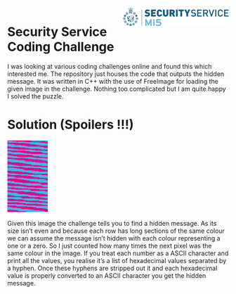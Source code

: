 
<img align='right' src="code/logo.png" />

# Security Service Coding Challenge

I was looking at various coding challenges online and found this which interested me. The repository just houses the code that outputs the hidden message. It was written in C++ with the use of FreeImage for loading the given image in the challenge. Nothing too complicated but I am quite happy I solved the puzzle.

# Solution (Spoilers !!!)

<img src='code/puzzle.png'/>

Given this image the challenge tells you to find a hidden message. As its size isn’t even and because each row has long sections of the same colour we can assume the message isn’t hidden with each colour representing a one or a zero. So I just counted how many times the next pixel was the same colour in the image. If you treat each number as a ASCII character and print all the values, you realise it’s a list of hexadecimal values separated by a hyphen. Once these hyphens are stripped out it and each hexadecimal value is properly converted to an ASCII character you get the hidden message.